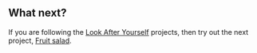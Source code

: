 ## What next?

If you are following the [Look After Yourself](https://projects.raspberrypi.org/en/pathways/look-after-yourself) projects, then try out the next project, [Fruit salad](https://projects.raspberrypi.org/admin/projects/fruit-salad).
